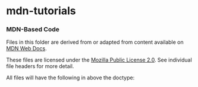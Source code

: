 # mdn-tutorials  


### MDN-Based Code

Files in this folder are derived from or adapted from content available on [MDN Web Docs](https://developer.mozilla.org/).

These files are licensed under the [Mozilla Public License 2.0](https://www.mozilla.org/en-US/MPL/2.0/). See individual file headers for more detail.

All files will have the following in above the doctype:  
<!--
  Adapted from MDN Web Docs: https://developer.mozilla.org/en-US/docs/Web/CSS/CSS_flexible_box_layout
  Licensed under the Mozilla Public License 2.0
  https://www.mozilla.org/MPL/2.0/
-->
